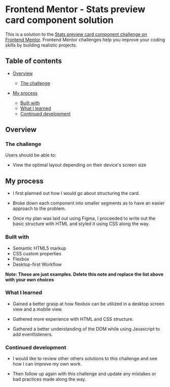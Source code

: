 # Frontend Mentor - Stats preview card component solution

This is a solution to the [Stats preview card component challenge on Frontend Mentor](https://www.frontendmentor.io/challenges/stats-preview-card-component-8JqbgoU62). Frontend Mentor challenges help you improve your coding skills by building realistic projects.

## Table of contents

- [Overview](#overview)

  - [The challenge](#the-challenge)

- [My process](#my-process)
  - [Built with](#built-with)
  - [What I learned](#what-i-learned)
  - [Continued development](#continued-development)

## Overview

### The challenge

Users should be able to:

- View the optimal layout depending on their device's screen size

## My process

- I first planned out how I would go about structuring the card.

- Broke down each component into smaller segments as to have an easier approach to the problem.

- Once my plan was laid out using Figma, I proceeded to write out the basic structure with HTML and
  styled it using CSS along the way.

### Built with

- Semantic HTML5 markup
- CSS custom properties
- Flexbox
- Desktop-first Workflow

**Note: These are just examples. Delete this note and replace the list above with your own choices**

### What I learned

- Gained a better grasp at how flexbox can be utilized in a desktop screen view and a mobile view.

- Gathered more experience with HTML and CSS structure.

- Gathered a better understanding of the DOM while using Javascript to add eventlisteners.

### Continued development

- I would like to review other others solutions to this challenge and see how I can improve my own work.

- Then follow up again with this challenge and update any mistakes or bad practices made along the way.
